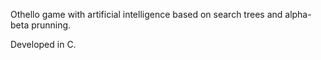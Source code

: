 Othello game with artificial intelligence based on search trees and alpha-beta prunning.

Developed in C.
